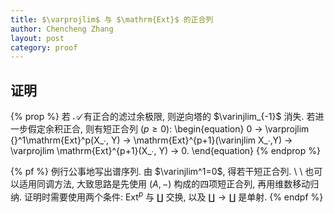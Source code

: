 ```yaml
---
title: $\varprojlim$ 与 $\mathrm{Ext}$ 的正合列
author: Chencheng Zhang
layout: post
category: proof
---
```


## 证明

{% prop %}
若 $𝒜$ 有正合的滤过余极限, 则逆向塔的 $\varinjlim_{-1}$ 消失. 若进一步假定余积正合, 则有短正合列 ($p ≥ 0$):
\begin{equation}
    0 → \varprojlim {}^1\mathrm{Ext}^p(X_∙, Y) → \mathrm{Ext}^{p+1}(\varinjlim X_∙,Y) → \varprojlim \mathrm{Ext}^{p+1}(X_∙, Y) → 0.
\end{equation}
{% endprop %}

{% pf %}
例行公事地写出谱序列. 由 $\varinjlim^1=0$, 得若干短正合列.
\\
\\
也可以适用同调方法, 大致思路是先使用 $(A, -)$ 构成的四项短正合列, 再用维数移动归纳. 证明时需要使用两个条件: $\mathrm{Ext}^p$ 与 $∐$ 交换, 以及 $∐ → ∐$ 是单射.
{% endpf %}

